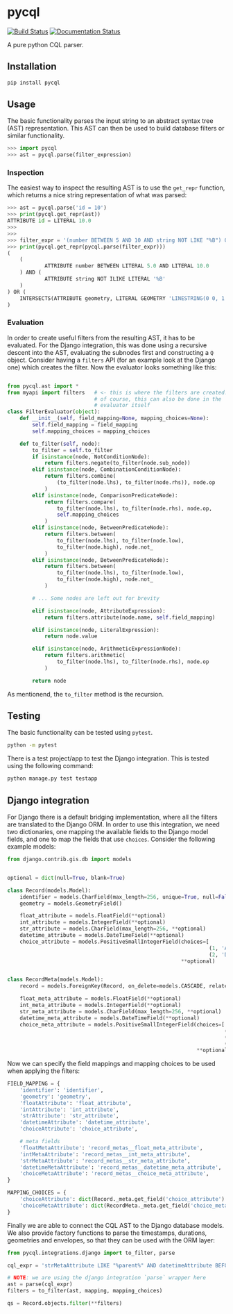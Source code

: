 # pycql

[![Build Status](https://travis-ci.org/geopython/pycql.svg?branch=master)](https://travis-ci.org/geopython/pycql)
[![Documentation Status](https://readthedocs.org/projects/pycql/badge/?version=latest)](https://pycql.readthedocs.io/en/latest/?badge=latest)


A pure python CQL parser.

## Installation

```bash
pip install pycql
```

## Usage

The basic functionality parses the input string to an abstract syntax tree (AST) representation.
This AST can then be used to build database filters or similar functionality.

```python
>>> import pycql
>>> ast = pycql.parse(filter_expression)
```

### Inspection

The easiest way to inspect the resulting AST is to use the `get_repr` function, which returns a
nice string representation of what was parsed:

```python
>>> ast = pycql.parse('id = 10')
>>> print(pycql.get_repr(ast))
ATTRIBUTE id = LITERAL 10.0
>>>
>>>
>>> filter_expr = '(number BETWEEN 5 AND 10 AND string NOT LIKE "%B") OR INTERSECTS(geometry, LINESTRING(0 0, 1 1))'
>>> print(pycql.get_repr(pycql.parse(filter_expr)))
(
    (
            ATTRIBUTE number BETWEEN LITERAL 5.0 AND LITERAL 10.0
    ) AND (
            ATTRIBUTE string NOT ILIKE LITERAL '%B'
    )
) OR (
    INTERSECTS(ATTRIBUTE geometry, LITERAL GEOMETRY 'LINESTRING(0 0, 1 1)')
)
```

### Evaluation

In order to create useful filters from the resulting AST, it has to be evaluated. For the
Django integration, this was done using a recursive descent into the AST, evaluating the
subnodes first and constructing a `Q` object. Consider having a `filters` API (for an
example look at the Django one) which creates the filter. Now the evaluator looks something
like this:

```python

from pycql.ast import *
from myapi import filters   # <- this is where the filters are created.
                            # of course, this can also be done in the
                            # evaluator itself
class FilterEvaluator(object):
    def __init__(self, field_mapping=None, mapping_choices=None):
        self.field_mapping = field_mapping
        self.mapping_choices = mapping_choices

    def to_filter(self, node):
        to_filter = self.to_filter
        if isinstance(node, NotConditionNode):
            return filters.negate(to_filter(node.sub_node))
        elif isinstance(node, CombinationConditionNode):
            return filters.combine(
                (to_filter(node.lhs), to_filter(node.rhs)), node.op
            )
        elif isinstance(node, ComparisonPredicateNode):
            return filters.compare(
                to_filter(node.lhs), to_filter(node.rhs), node.op,
                self.mapping_choices
            )
        elif isinstance(node, BetweenPredicateNode):
            return filters.between(
                to_filter(node.lhs), to_filter(node.low),
                to_filter(node.high), node.not_
            )
        elif isinstance(node, BetweenPredicateNode):
            return filters.between(
                to_filter(node.lhs), to_filter(node.low),
                to_filter(node.high), node.not_
            )

        # ... Some nodes are left out for brevity

        elif isinstance(node, AttributeExpression):
            return filters.attribute(node.name, self.field_mapping)

        elif isinstance(node, LiteralExpression):
            return node.value

        elif isinstance(node, ArithmeticExpressionNode):
            return filters.arithmetic(
                to_filter(node.lhs), to_filter(node.rhs), node.op
            )

        return node
```

As mentionend, the `to_filter` method is the recursion.

## Testing

The basic functionality can be tested using `pytest`.

```bash
python -m pytest
```

There is a test project/app to test the Django integration. This is tested using the following
command:

```bash
python manage.py test testapp
```


## Django integration

For Django there is a default bridging implementation, where all the filters are translated to the
Django ORM. In order to use this integration, we need two dictionaries, one mapping the available
fields to the Django model fields, and one to map the fields that use `choices`. Consider the
following example models:

```python
from django.contrib.gis.db import models


optional = dict(null=True, blank=True)

class Record(models.Model):
    identifier = models.CharField(max_length=256, unique=True, null=False)
    geometry = models.GeometryField()

    float_attribute = models.FloatField(**optional)
    int_attribute = models.IntegerField(**optional)
    str_attribute = models.CharField(max_length=256, **optional)
    datetime_attribute = models.DateTimeField(**optional)
    choice_attribute = models.PositiveSmallIntegerField(choices=[
                                                                 (1, 'ASCENDING'),
                                                                 (2, 'DESCENDING'),],
                                                        **optional)


class RecordMeta(models.Model):
    record = models.ForeignKey(Record, on_delete=models.CASCADE, related_name='record_metas')

    float_meta_attribute = models.FloatField(**optional)
    int_meta_attribute = models.IntegerField(**optional)
    str_meta_attribute = models.CharField(max_length=256, **optional)
    datetime_meta_attribute = models.DateTimeField(**optional)
    choice_meta_attribute = models.PositiveSmallIntegerField(choices=[
                                                                      (1, 'X'),
                                                                      (2, 'Y'),
                                                                      (3, 'Z')],
                                                             **optional)
```

Now we can specify the field mappings and mapping choices to be used when applying the filters:

```python
FIELD_MAPPING = {
    'identifier': 'identifier',
    'geometry': 'geometry',
    'floatAttribute': 'float_attribute',
    'intAttribute': 'int_attribute',
    'strAttribute': 'str_attribute',
    'datetimeAttribute': 'datetime_attribute',
    'choiceAttribute': 'choice_attribute',

    # meta fields
    'floatMetaAttribute': 'record_metas__float_meta_attribute',
    'intMetaAttribute': 'record_metas__int_meta_attribute',
    'strMetaAttribute': 'record_metas__str_meta_attribute',
    'datetimeMetaAttribute': 'record_metas__datetime_meta_attribute',
    'choiceMetaAttribute': 'record_metas__choice_meta_attribute',
}

MAPPING_CHOICES = {
    'choiceAttribute': dict(Record._meta.get_field('choice_attribute').choices),
    'choiceMetaAttribute': dict(RecordMeta._meta.get_field('choice_meta_attribute').choices),
}
```

Finally we are able to connect the CQL AST to the Django database models. We also provide factory
functions to parse the timestamps, durations, geometries and envelopes, so that they can be used
with the ORM layer:

```python
from pycql.integrations.django import to_filter, parse

cql_expr = 'strMetaAttribute LIKE "%parent%" AND datetimeAttribute BEFORE 2000-01-01T00:00:01Z'

# NOTE: we are using the django integration `parse` wrapper here
ast = parse(cql_expr)
filters = to_filter(ast, mapping, mapping_choices)

qs = Record.objects.filter(**filters)
```
